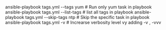 ansible-playbook tags.yml --tags yum    # Run only yum task in playbook
ansible-playbook tags.yml --list-tags   # list all tags in playbook
ansible-playbook tags.yml --skip-tags ntp  # Skip the specific task in playbook
ansible-playbook tags.yml -v           # Increarse verbosity level vy adding -v , -vvv
